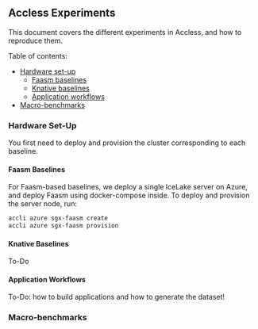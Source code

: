 ## Accless Experiments

This document covers the different experiments in Accless, and how to reproduce
them.

Table of contents:
- [Hardware set-up](#hardware-set-up)
    - [Faasm baselines](#faasm-baselines)
    - [Knative baselines](#knative-baselines)
    - [Application workflows](#application-workflows)
- [Macro-benchmarks](#macro-benchmarks)

### Hardware Set-Up

You first need to deploy and provision the cluster corresponding to each
baseline.

#### Faasm Baselines

For Faasm-based baselines, we deploy a single IceLake server on Azure, and
deploy Faasm using docker-compose inside. To deploy and provision the server
node, run:

```bash
accli azure sgx-faasm create
accli azure sgx-faasm provision
```

#### Knative Baselines

To-Do

#### Application Workflows

To-Do: how to build applications and how to generate the dataset!

### Macro-benchmarks
